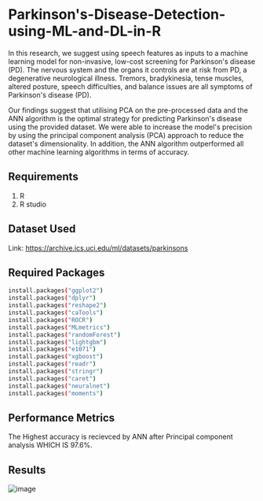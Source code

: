 # Parkinson's-Disease-Detection-using-ML-and-DL-in-R

In this research, we suggest using speech features as inputs to a machine learning model for non-invasive, low-cost screening for Parkinson's disease (PD). The nervous system and the organs it controls are at risk from PD, a degenerative neurological illness. Tremors, bradykinesia, tense muscles, altered posture, speech difficulties, and balance issues are all symptoms of Parkinson's disease (PD).

Our findings suggest that utilising PCA on the pre-processed data and the ANN algorithm is the optimal strategy for predicting Parkinson's disease using the provided dataset. We were able to increase the model's precision by using the principal component analysis (PCA) approach to reduce the dataset's dimensionality. In addition, the ANN algorithm outperformed all other machine learning algorithms in terms of accuracy.

## Requirements

1. R 
2. R studio 

## Dataset Used

Link: https://archive.ics.uci.edu/ml/datasets/parkinsons

## Required Packages

```bash
install.packages("ggplot2")
install.packages("dplyr")
install.packages("reshape2")
install.packages("caTools")
install.packages("ROCR")
install.packages("MLmetrics")
install.packages("randomForest")
install.packages("lightgbm")
install.packages("e1071")
install.packages("xgboost")
install.packages("readr")
install.packages("stringr")
install.packages("caret")
install.packages("neuralnet")
install.packages("moments")

```

## Performance Metrics

The Highest accuracy is recievced by ANN after Principal component analysis WHICH IS 97.6%.

## Results

![image](https://user-images.githubusercontent.com/84379934/232119764-cf36aae2-c479-4cf2-b50c-4f73925395c6.png)

